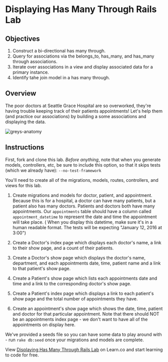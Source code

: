 
# Displaying Has Many Through Rails Lab

## Objectives

1. Construct a bi-directional has many through.
2. Query for associations via the belongs_to, has_many, and has_many through associations.
3. Iterate over associations in a view and display associated data for a primary instance.
4. Identify tahe join model in a has many through.

## Overview

The poor doctors at Seattle Grace Hospital are so overworked, they're having trouble keeping track of their patients appointments! Let's help them (and practice our associations) by building a some associations and displaying the data.

![greys-anatomy](http://57.media.tumblr.com/cbcd8f29790e720e4cea60f44cb2c6b9/tumblr_mrbut3kX1g1r6kab2o1_500.gif)

## Instructions

First, fork and clone this lab. <em>Before anything</em>, note that when you generate models, controllers, etc, be sure to include this option, so that it skips tests (which we already have): `--no-test-framework`

You'll need to create all of the migrations, models, routes, controllers, and views for this lab.

1. Create migrations and models for doctor, patient, and appointment. Because this is for a hospital, a doctor can have many patients, but a patient also has many doctors. Patients and doctors both have many appointments. Our `appointments` table should have a column called `appointment_datetime` to represent the date and time the appointment will take place. ( When you display this datetime, make sure it's in a human readable format. The tests will be expecting "January 12, 2016 at 3:00")

2. Create a Doctor's index page which displays each doctor's name, a link to their show page, and a count of their patients.

3. Create a Doctor's show page which displays the doctor's name, department, and each appointments date, time, patient name and a link to that patient's show page.

4. Create a Patient's show page which lists each appointments date and time and a link to the corresponding doctor's show page.

5. Create a Patient's index page which displays a link to each patient's show page and the total number of appointments they have.

6. Create an appointment's show page which shows the date, time, patient and doctor for that particular appointment. Note that there should NOT be an appointments index page - we don't want to have all of the appointments on display here.  

We've provided a seeds file so you can have some data to play around with - run `rake db:seed` once your migrations and models are complete.

<p data-visibility='hidden'>View <a href='https://learn.co/lessons/displaying-has-many-through-rails-lab' title='Displaying Has Many Through Rails Lab'>Displaying Has Many Through Rails Lab</a> on Learn.co and start learning to code for free.</p>
